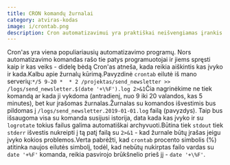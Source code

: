 ```yaml
---
title: CRON komandų žurnalai
category: atviras-kodas
image: i/crontab.png
description: Cron automatizavimui yra praktiškai neišvengiamas įrankis. Bet tas pats pagalbinis įrankis gali tapti didelė kančia surasti kas įvyko, jeigu neteisingai naudojama. Kaip sekti ir analizuoti Cron komandas.
---
```


Cron'as yra viena populiariausių automatizavimo programų. Nors automatizavimo komandas rašo tie patys programuotojai ir jiems spręsti kaip ir kas veiks - didelę bėdą Cron'as atneša, kada reikia aiškintis kas įvyko ir kada.Kalbu apie žurnalų kūrimą.Pavyzdinė `crontab` eilutė iš mano serverių:```
*/5 9-20 *  * 2 /projektas/send_newsletter >> /logs/send_newsletter.$(date '+\%F').log 2>&1
```Čia nagrinėkime ne tiek komandą ar kada ji vykdoma (antradienį, nuo 9 iki 20 valandos, kas 5 minutes), bet kur įrašomas žurnalas.Žurnalas su komandos išvestimis bus pildomas į `/logs/send_newsletter.2019-01-01.log` failą (pavyzdys). Taip bus išsaugoma visa su komanda susijusi istorija, data kada kas įvyko ir su `logrotate` tokius failus galima automatiškai archyvuoti.Būtina tiek `stdout` tiek `stderr` išvestis nukreipti į tą patį failą su `2>&1` - kad žurnale būtų įrašas jeigu įvyko kokios problemos.Verta pabrėžti, kad `crontab` procento simbolis (%) atitinka naujos eilutės simbolį, todėl, kad nebūtų nukirptas failo vardas su `date '+%F'` komanda, reikia pasvirojo brūkšnelio prieš jį - `date '+\%F'`.